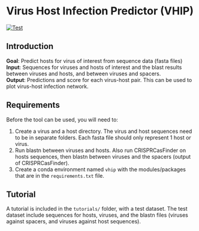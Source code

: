 # Virus Host Infection Predictor (VHIP)

[![Test](https://github.com/DuhaimeLab/VirusHostInteractionPredictor/actions/workflows/test.yml/badge.svg?branch=main&event=push)](https://github.com/DuhaimeLab/VirusHostInteractionPredictor/actions/workflows/test.yml)

## Introduction

**Goal**: Predict hosts for virus of interest from sequence data (fasta files)  
**Input**: Sequences for viruses and hosts of interest and the blast results between viruses and hosts, and between viruses and spacers.  
**Output**: Predictions and score for each virus-host pair. This can be used to plot virus-host infection network.

## Requirements

Before the tool can be used, you will need to:

1. Create a virus and a host directory. The virus and host sequences need to be in separate folders. Each fasta file should only represent 1 host or virus.
2. Run blastn between viruses and hosts. Also run CRISPRCasFinder on hosts sequences, then blastn between viruses and the spacers (output of CRISPRCasFinder).
3. Create a conda environment named `vhip` with the modules/packages that are in the `requirements.txt` file.

## Tutorial

A tutorial is included in the `tutorials/` folder, with a test dataset.
The test dataset include sequences for hosts, viruses, and the blastn files (viruses against spacers, and viruses against host sequences).
